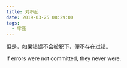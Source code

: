 ```yaml
---
title: 对不起
date: 2019-03-25 08:29:00
tags:
  - 牢骚
---
```


但是，如果错误不会被犯下，便不存在过错。

If errors were not committed, they never were.
